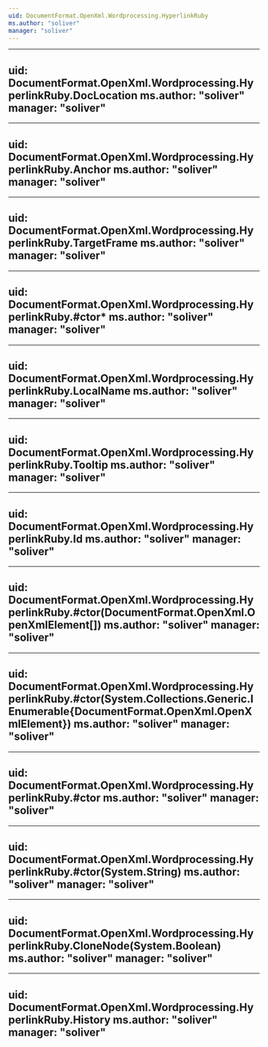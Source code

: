 ```yaml
---
uid: DocumentFormat.OpenXml.Wordprocessing.HyperlinkRuby
ms.author: "soliver"
manager: "soliver"
---
```


---
uid: DocumentFormat.OpenXml.Wordprocessing.HyperlinkRuby.DocLocation
ms.author: "soliver"
manager: "soliver"
---

---
uid: DocumentFormat.OpenXml.Wordprocessing.HyperlinkRuby.Anchor
ms.author: "soliver"
manager: "soliver"
---

---
uid: DocumentFormat.OpenXml.Wordprocessing.HyperlinkRuby.TargetFrame
ms.author: "soliver"
manager: "soliver"
---

---
uid: DocumentFormat.OpenXml.Wordprocessing.HyperlinkRuby.#ctor*
ms.author: "soliver"
manager: "soliver"
---

---
uid: DocumentFormat.OpenXml.Wordprocessing.HyperlinkRuby.LocalName
ms.author: "soliver"
manager: "soliver"
---

---
uid: DocumentFormat.OpenXml.Wordprocessing.HyperlinkRuby.Tooltip
ms.author: "soliver"
manager: "soliver"
---

---
uid: DocumentFormat.OpenXml.Wordprocessing.HyperlinkRuby.Id
ms.author: "soliver"
manager: "soliver"
---

---
uid: DocumentFormat.OpenXml.Wordprocessing.HyperlinkRuby.#ctor(DocumentFormat.OpenXml.OpenXmlElement[])
ms.author: "soliver"
manager: "soliver"
---

---
uid: DocumentFormat.OpenXml.Wordprocessing.HyperlinkRuby.#ctor(System.Collections.Generic.IEnumerable{DocumentFormat.OpenXml.OpenXmlElement})
ms.author: "soliver"
manager: "soliver"
---

---
uid: DocumentFormat.OpenXml.Wordprocessing.HyperlinkRuby.#ctor
ms.author: "soliver"
manager: "soliver"
---

---
uid: DocumentFormat.OpenXml.Wordprocessing.HyperlinkRuby.#ctor(System.String)
ms.author: "soliver"
manager: "soliver"
---

---
uid: DocumentFormat.OpenXml.Wordprocessing.HyperlinkRuby.CloneNode(System.Boolean)
ms.author: "soliver"
manager: "soliver"
---

---
uid: DocumentFormat.OpenXml.Wordprocessing.HyperlinkRuby.History
ms.author: "soliver"
manager: "soliver"
---
